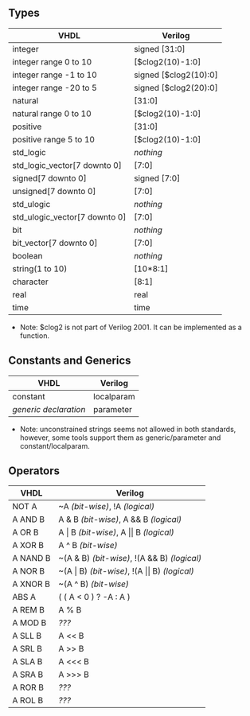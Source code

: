 ## Types

| VHDL                                 | Verilog                              |
|--------------------------------------|--------------------------------------|
| integer                              | signed [31:0]                        |
| integer range 0 to 10                | [$clog2(10)-1:0]                     |
| integer range -1 to 10               | signed [$clog2(10):0]                |
| integer range -20 to 5               | signed [$clog2(20):0]                |
| natural                              | [31:0]                               |
| natural range 0 to 10                | [$clog2(10)-1:0]                     |
| positive                             | [31:0]                               |
| positive range 5 to 10               | [$clog2(10)-1:0]                     |
| std_logic                            | *nothing*                            |
| std_logic_vector[7 downto 0]         | [7:0]                                |
| signed[7 downto 0]                   | signed [7:0]                         |
| unsigned[7 downto 0]                 | [7:0]                                |
| std_ulogic                           | *nothing*                            |
| std_ulogic_vector[7 downto 0]        | [7:0]                                |
| bit                                  | *nothing*                            |
| bit_vector[7 downto 0]               | [7:0]                                |
| boolean                              | *nothing*                            |
| string(1 to 10)                      | [10*8:1]                             |
| character                            | [8:1]                                |
| real                                 | real                                 |
| time                                 | time                                 |

* Note: $clog2 is not part of Verilog 2001. It can be implemented as a function.

## Constants and Generics

| VHDL                                 | Verilog                              |
|--------------------------------------|--------------------------------------|
| constant                             | localparam                           |
| *generic declaration*                | parameter                            |

* Note: unconstrained strings seems not allowed in both standards, however,
some tools support them as generic/parameter and constant/localparam.

## Operators

| VHDL                      | Verilog                                         |
|---------------------------|-------------------------------------------------|
| NOT A                     | ~A *(bit-wise)*, !A *(logical)*                 |
| A AND B                   | A & B *(bit-wise)*, A && B *(logical)*          |
| A OR B                    | A \| B *(bit-wise)*, A \|\| B *(logical)*       |
| A XOR B                   | A ^ B *(bit-wise)*                              |
| A NAND B                  | ~(A & B) *(bit-wise)*, !(A && B) *(logical)*    |
| A NOR B                   | ~(A \| B) *(bit-wise)*, !(A \|\| B) *(logical)* |
| A XNOR B                  | ~(A ^ B) *(bit-wise)*                           |
| ABS A                     | ( ( A < 0 ) ? -A : A )                          |
| A REM B                   | A % B                                           |
| A MOD B                   | *???*                                           |
| A SLL B                   | A << B                                          |
| A SRL B                   | A >> B                                          |
| A SLA B                   | A <<< B                                         |
| A SRA B                   | A >>> B                                         |
| A ROR B                   | *???*                                           |
| A ROL B                   | *???*                                           |
